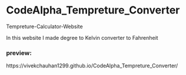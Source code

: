 # CodeAlpha_Tempreture_Converter
Tempreture-Calculator-Website

  In this website I made degree to Kelvin converter to Fahrenheit

<h3>preview: </h3>https://vivekchauhan1299.github.io/CodeAlpha_Tempreture_Converter/
